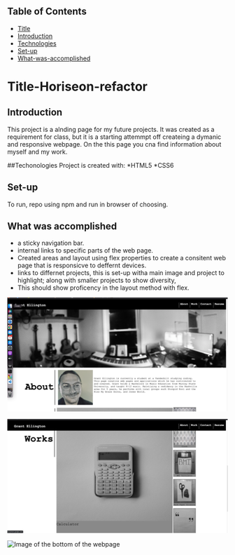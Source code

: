 ## Table of Contents
* [Title](*Title)
* [Introduction](*Introduction)
* [Technologies](*Technologies)
* [Set-up](*Set-up)
* [What-was-accomplished](*What-was-accomplished)

# Title-Horiseon-refactor

## Introduction

This project is a alnding page for my future projects. It was created as a requirement for class, but it is a starting attemmpt off createing a dymanic and responsive webpage. On the this page you cna find information about myself and my work.

##Techonologies
Project is created with:
*HTML5
*CSS6

## Set-up

To run, repo using npm and run in browser of choosing.

## What was accomplished
* a sticky navigation bar.
* internal links to specific parts of the web page.
* Created areas and layout using flex properties to create a consitent web page that is responsicve to deffernt devices.
* links to differnet projects, this is set-up witha main image and project to highlight; along with smaller projects to show diversity,
* This should show proficency in the layout method with flex.

![Image of the top of the web page](/assets/images/Screenshot-topofwebpage.png)

![Image of the middle of web page](/assets/images/Screenshot-middleofwebpage.png)

![Image of the bottom of the webpage](/assets/image/Screenshot-bottomofwebpage.png)




